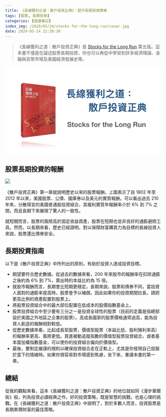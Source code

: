 ```yaml
---
title: 《長線獲利之道：散戶投資正典》：堅守長期投資策略
tags: [股票, 長期投資]
categories: [閱讀筆記]
index_img: /2020/05/24/stocks-for-the-long-run/cover.jpg
date: 2020-05-24 22:20:30
---
```


> 《長線獲利之道：散戶投資正典》是 [Stocks for the Long Run](https://www.amazon.com/Stocks-Long-Run-Definitive-Investment/dp/0071800514) 第五版。這本書不僅是在論述股票長期投資，你也可以再從中學習到許多經濟理論、金融與貨幣市場及美國經濟發展史等。

![](/2020/05/24/stocks-for-the-long-run/cover.jpg)

<!-- more -->

## 股票長期投資的報酬

![](./siegel-returns.png)

《散戶投資正典》第一章就說明歷史以來的股票報酬。上圖表示了自 1802 年至 2012 年以來，美國股票、公債、國庫券以及美元的實質報酬。可以看出過去 210 年來，分散得宜的美國普通股投資組合，其複利實質年報酬率介於 6% 到 7% 之間，而且長期下來展現了驚人的一致性。

就短期而言，股票的風險高於固定收益資產，股票在短期也並非良好的通膨避險工具。然而，以長期來看，歷史已經證明，對以保障財富購買力為目標的長線投資人來說，股票還比債券安全。

## 長期投資指南

以下是《散戶投資正典》中所列出的原則，有助於投資人達成投資目標。

- 期望要符合歷史數據。從過去的數據來看，200 年來股市的報酬率在扣除通膨之後約為 6% 到 7%，賣出時的本益比約為 15 倍。
- 就股市報酬而言，長期會比短期更穩定。長期來說，股票和債券不同，當投資人面對的通膨率提高時，股票會予以補償。因此如果你的投資期間拉長，請把更高比例的資產配置到股票上。
- 將股票投資組合中的最大部位配置在低成本的股價指數基金上。
- 股票投資組合中至少要有三分之一是投資全球性的股票（目前的定義是指總部設於美國之外地區之企業的股票）。高成長國家的股票價格通常過高，能為投資人創造的報酬相對較低。	
- 從歷史數據來看，比起成長型股票，價值型股票（本益比低、股利殖利率高）的報酬率更高、風險更低。買進被動追蹤指數的價值型股票投資組合，或者基本面加權指數基金，可以使你的投資組合偏向於價值型。	
- 最後，要制定嚴謹的規則以確保投資組合走在正軌上，尤其是你發現自己屈服於當下的情緒時。如果你很容易對市場感到焦慮，坐下來，重讀本書的第一章。

## 總結

從我的觀點來看，這本《長線獲利之道：散戶投資正典》的地位就如同《漫步華爾街》般，列為投資必讀經典之作。好的投資策略，既是智慧的挑戰，也是心理的挑戰。在《長線獲利之道：散戶投資正典》中說明了，對於多數人而言，投資股票是長期累積財富的最佳策略。
